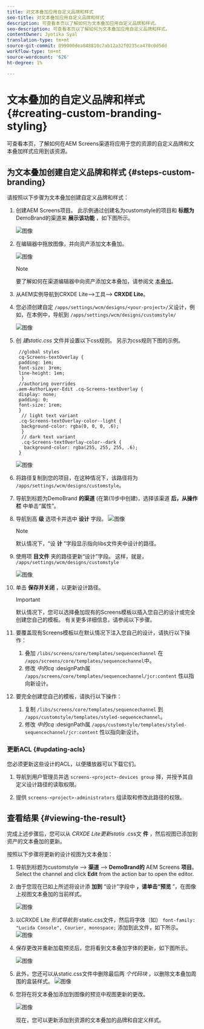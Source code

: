 ```yaml
---
title: 对文本叠加应用自定义品牌和样式
seo-title: 对文本叠加应用自定义品牌和样式
description: 可查看本页以了解如何为文本叠加应用自定义品牌和样式。
seo-description: 可查看本页以了解如何为文本叠加应用自定义品牌和样式。
contentOwner: Jyotika Syal
translation-type: tm+mt
source-git-commit: 099000dea848810c7ab12a32f0235ca478c0d5dd
workflow-type: tm+mt
source-wordcount: '626'
ht-degree: 1%

---
```



# 文本叠加的自定义品牌和样式 {#creating-custom-branding-styling}

可查看本页，了解如何在AEM Screens渠道将应用于您的资源的自定义品牌和文本叠加样式应用到该资源。

## 为文本叠加创建自定义品牌和样式 {#steps-custom-branding}

请按照以下步骤为文本叠加创建自定义品牌和样式：

1. 创建AEM Screens项目。 此示例通过创建名为customstyle的项目和 **标题为** DemoBrand的渠道来 **展示该功能** ，如下图所示。

   ![图像](/help/user-guide/assets/custom-brand/custom-brand1.png)

1. 在编辑器中拖放图像，并向资产添加文本叠加。

   ![图像](/help/user-guide/assets/custom-brand/custom-brand2.png)

   >[!NOTE]
   >要了解如何在渠道编辑器中向资产添加文本叠加，请参阅文 [本叠加](/help/user-guide/text-overlay.md)。

1. 从AEM实例导航到CRXDE Lite—>工具—> **CRXDE Lite**。

1. 您必须创建自定 `/apps/settings/wcm/designs/<your-project>/`义设计，例如，在本例中，导航到 `/apps/settings/wcm/designs/customstyle/`

   ![图像](/help/user-guide/assets/custom-brand/custom-brand3.png)

1. 创 *建static.css* 文件并设置以下css规则。 另示为css规则下图的示例。

   ```shell
    //global styles
    cq-Screens-textOverlay {
    padding: 1em;
    font-size: 3rem;
    line-height: 1em;
     }
    //authoring overrides
   .aem-AuthorLayer-Edit .cq-Screens-textOverlay {
    display: none;
    padding: 0;
    font-size: 1rem;
    }
     // light text variant
    .cq-Screens-textOverlay-color--light {
     background-color: rgba(0, 0, 0, .6);
     }
     // dark text variant
     .cq-Screens-textOverlay-color--dark {
      background-color: rgba(255, 255, 255, .6);
    }
   ```

   ![图像](/help/user-guide/assets/custom-brand/custom-brand4.png)

1. 将路径复制到您的项目，在这种情况下，该路径将为 `/apps/settings/wcm/designs/customstyle`。

1. 导航到标题为DemoBrand **的渠道** (在第(1)步中创建)，选择该渠道 **后，从操作栏** 中单击“属性”。

1. 导航到高 **级** 选项卡并选中 **设计** 字段。
   ![图像](/help/user-guide/assets/custom-brand/custom-brand5.png)

   >[!NOTE]
   >默认情况下，“设 **计** ”字段显示指向libs文件夹中设计的路径。

1. 使用项 **目文件** 夹的路径更新“设计”字段。 这样，就是， `/apps/settings/wcm/designs/customstyle`

   ![图像](/help/user-guide/assets/custom-brand/custom-brand6.png)

1. 单击 **保存并关闭** ，以更新设计路径。

   >[!IMPORTANT]
   >默认情况下，您可以选择叠加现有的Screens模板以插入您自己的设计或完全创建您自己的模板。 有关更多详细信息，请参阅以下步骤。

1. 要覆盖现有Screens模板以在默认情况下注入您自己的设计，请执行以下操作：

   1. 叠加 `/libs/screens/core/templates/sequencechannel` 在 `/apps/screens/core/templates/sequencechannel`中。
   1. 修改 *中的cq* :designPath属 `/apps/screens/core/templates/sequencechannel/jcr:content` 性以指向新设计。

1. 要完全创建您自己的模板，请执行以下操作：
   1. 复制 `/libs/screens/core/templates/sequencechannel` 到 `/apps/customstyle/templates/styled-sequencechannel`。
   1. 修改 *中的cq* :designPath属 `/apps/customstyle/templates/styled-sequencechannel/jcr:content` 性以指向新设计。


### 更新ACL {#updating-acls}

您必须更新这些设计的ACL，以便播放器可以下载它们。

1. 导航到用户管理员并选 `screens-<project>-devices group` 择，并授予其自定义设计路径的读取权限。

1. 提供 `screens-<project>-administrators` 组读取和修改此路径的权限。

## 查看结果 {#viewing-the-result}

完成上述步骤后，您可以从 *CRXDE Lite更新statis* .css文 **件** ，然后视图已添加到资产的文本叠加的更新。

按照以下步骤将更新的设计视图为文本叠加：

1. 导航到标题为customstyle —> **渠道** —> **DemoBrand的** AEM Screens **项目**。 Select the channel and click **Edit** from the action bar to open the editor.

1. 由于您现在已如上所述将设计添 **加到** “设计”字段中 **，请单击“预览** ”，在图像上视图文本叠加的当前样式。

   ![图像](/help/user-guide/assets/custom-brand/custom-brand7.png)

1. 以CRXDE Lite *形式导航到* static.css文件，然后将字体（如） `font-family: "Lucida Console", Courier, monospace;` 添加到此文件，如下所示。
   ![图像](/help/user-guide/assets/custom-brand/custom-brand8.png)

1. 保存更改并重新加载预览后，您将看到文本叠加字体的更新，如下图所示。

   ![图像](/help/user-guide/assets/custom-brand/custom-brand9.png)

1. 此外，您还可以从static.css文件中删除最后两 *个代码块* ，以删除文本叠加周围的盒装样式。
   ![图像](/help/user-guide/assets/custom-brand/custom-brand10.png)

1. 您将在将文本叠加添加到图像的预览中视图更新的更改。

   ![图像](/help/user-guide/assets/custom-brand/custom-brand11.png)

   现在，您可以更新添加到资源的文本叠加的品牌和自定义样式。









